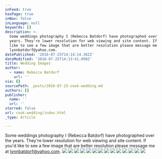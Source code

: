 ```yaml
---
inFeed: true
hasPage: true
inNav: false
inLanguage: null
keywords: []
description: >-
  Some weddings photography I (Rebecca Batdorf) have photographed over the
  years. They're lower resolution for web viewing and site content. If you'd
  like to see a few image that are better resolution please message me at
  lynnbatdorf@yahoo.com. 
datePublished: '2016-07-25T14:14:14.362Z'
dateModified: '2016-07-25T14:13:41.090Z'
title: Wedding Images
author:
  - name: Rebecca Batdorf
    url: ''
via: {}
sourcePath: _posts/2016-07-25-cook-wedding.md
authors: []
publisher:
  name: ''
  url: ''
starred: false
url: cook-wedding/index.html
_type: Article

---
```

Some weddings photography I (Rebecca Batdorf) have photographed over the years. They're lower resolution for web viewing and site content. If you'd like to see a few image that are better resolution please message me at lynnbatdorf@yahoo.com. ![](https://the-grid-user-content.s3-us-west-2.amazonaws.com/b7135247-6ab7-4cf0-b1d2-17aa1c1d4b1e.jpg)
![](https://the-grid-user-content.s3-us-west-2.amazonaws.com/eba35237-8c55-4340-bdf6-bdf4634325f9.jpg)
![](https://the-grid-user-content.s3-us-west-2.amazonaws.com/8bc6c2b1-8ffc-439d-9015-98bf1c2ba048.jpg)
![](https://the-grid-user-content.s3-us-west-2.amazonaws.com/742757e9-8a2d-457e-a866-f53df3cfacc7.jpg)
![](https://the-grid-user-content.s3-us-west-2.amazonaws.com/a5013cee-5a93-49a9-bead-12828e39b933.jpg)
![](https://the-grid-user-content.s3-us-west-2.amazonaws.com/bce1edc2-89ee-4f61-86d6-67a6c4b02de2.jpg)
![](https://the-grid-user-content.s3-us-west-2.amazonaws.com/1e6f251a-6913-4707-a571-3cbc568b368d.jpg)
![](https://the-grid-user-content.s3-us-west-2.amazonaws.com/b602d26f-ccd3-4a88-898a-ac3686048752.jpg)
![](https://the-grid-user-content.s3-us-west-2.amazonaws.com/2da96ca1-97c3-47bd-8446-583d558477f7.jpg)
![](https://the-grid-user-content.s3-us-west-2.amazonaws.com/edd1fbbf-9482-476b-a9c6-4ef881959273.jpg)
![](https://the-grid-user-content.s3-us-west-2.amazonaws.com/243281af-0583-48d4-8b92-dfff0f58bb1e.jpg)
![](https://the-grid-user-content.s3-us-west-2.amazonaws.com/9cbc06e7-fce2-4601-98a9-7da2f029c740.jpg)
![](https://the-grid-user-content.s3-us-west-2.amazonaws.com/8712ded2-bcd6-4b16-9c18-64952c06fa42.jpg)
![](https://the-grid-user-content.s3-us-west-2.amazonaws.com/efb6b956-c0c7-4aec-8a1e-3c2b8317c5d1.jpg)
